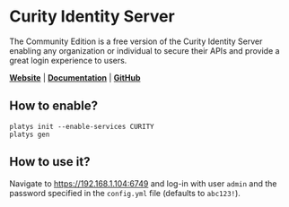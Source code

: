 # Curity Identity Server

The Community Edition is a free version of the Curity Identity Server enabling any organization or individual to secure their APIs and provide a great login experience to users.

**[Website](https://curity.io/)** | **[Documentation](https://curity.io/resources/getting-started/)** | **[GitHub](https://github.com/curityio)**

## How to enable?

```
platys init --enable-services CURITY
platys gen
```

## How to use it?

Navigate to <https://192.168.1.104:6749> and log-in with user `admin` and the password specified in the `config.yml` file (defaults to `abc123!`).
